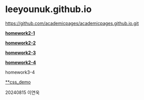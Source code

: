 # leeyounuk.github.io

https://github.com/academicpages/academicpages.github.io.git

[**homework2-1**](https://leeyounuk.github.io/homework2-1.html) 

[**homework2-2**](https://leeyounuk.github.io/homework2-2.html)

[**homework2-3**](https://leeyounuk.github.io/homework2-3.html)

[**homework2-4**](https://leeyounuk.github.io/homework2-4.html)

homework3-4

[**css_demo](https://leeyounuk.github.io/css_demo.html)

20240815 이연욱
